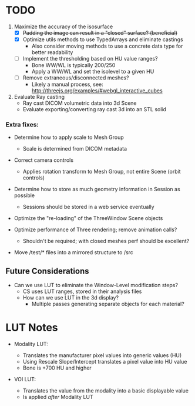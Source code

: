# TODO

1. Maximize the accuracy of the isosurface
	- [x] ~~Padding the image can result in a "closed" surface? (beneficial)~~
	- [x] Optimize utils methods to use TypedArrays and eliminate castings
		- Also consider moving methods to use a concrete data type for better readability
	- [ ] Implement the thresholding based on HU value ranges?
		- Bone WW/WL is typically 200/250
		- Apply a WW/WL and set the isolevel to a given HU
	- [ ] Remove extraneous/disconnected meshes?
		- Likely a manual process, see: http://threejs.org/examples/#webgl_interactive_cubes

2. Evaluate Ray casting
	- Ray cast DICOM volumetric data into 3d Scene
	- Evaluate exporting/converting ray cast 3d into an STL solid

### Extra fixes:

- Determine how to apply scale to Mesh Group
	- Scale is determined from DICOM metadata
- Correct camera controls
	- Applies rotation transform to Mesh Group, not entire Scene (orbit controls)
- Determine how to store as much geometry information in Session as possible
	- Sessions should be stored in a web service eventually
- Optimize the "re-loading" of the ThreeWindow Scene objects
- Optimize performance of Three rendering; remove animation calls?
	- Shouldn't be required; with closed meshes perf should be excellent?

- Move /test/* files into a mirrored structure to /src

## Future Considerations

- Can we use LUT to eliminate the Window-Level modification steps?
	- CS uses LUT ranges, stored in their analysis files
	- How can we use LUT in the 3d display?
		- Multiple passes generating separate objects for each material?


# LUT Notes

- Modality LUT:
	- Translates the manufacturer pixel values into generic values (HU)
	- Using Rescale Slope/Intercept translates a pixel value into HU value
	- Bone is +700 HU and higher

- VOI LUT:
	- Translates the value from the modality into a basic displayable value
	- Is applied _after_ Modality LUT
